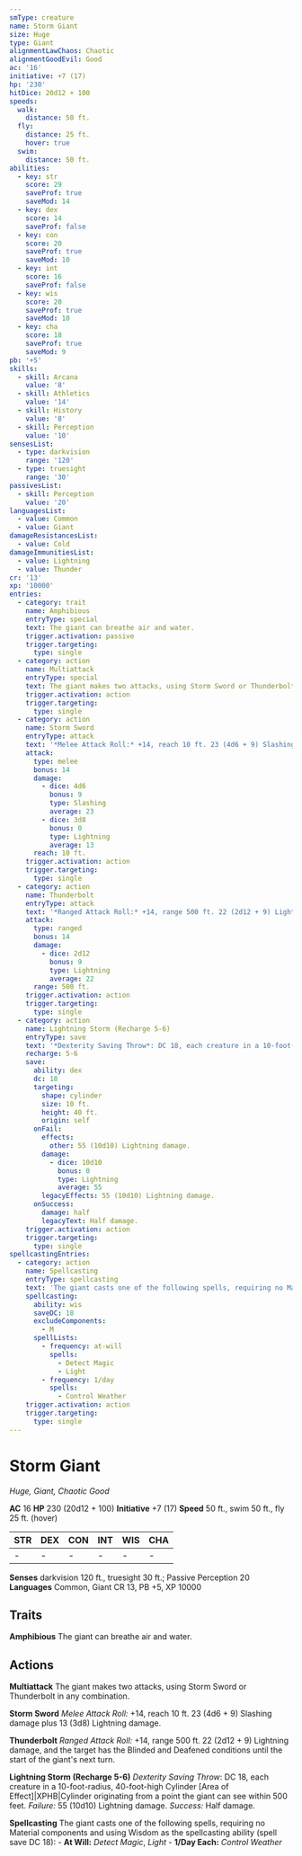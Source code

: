 ```yaml
---
smType: creature
name: Storm Giant
size: Huge
type: Giant
alignmentLawChaos: Chaotic
alignmentGoodEvil: Good
ac: '16'
initiative: +7 (17)
hp: '230'
hitDice: 20d12 + 100
speeds:
  walk:
    distance: 50 ft.
  fly:
    distance: 25 ft.
    hover: true
  swim:
    distance: 50 ft.
abilities:
  - key: str
    score: 29
    saveProf: true
    saveMod: 14
  - key: dex
    score: 14
    saveProf: false
  - key: con
    score: 20
    saveProf: true
    saveMod: 10
  - key: int
    score: 16
    saveProf: false
  - key: wis
    score: 20
    saveProf: true
    saveMod: 10
  - key: cha
    score: 18
    saveProf: true
    saveMod: 9
pb: '+5'
skills:
  - skill: Arcana
    value: '8'
  - skill: Athletics
    value: '14'
  - skill: History
    value: '8'
  - skill: Perception
    value: '10'
sensesList:
  - type: darkvision
    range: '120'
  - type: truesight
    range: '30'
passivesList:
  - skill: Perception
    value: '20'
languagesList:
  - value: Common
  - value: Giant
damageResistancesList:
  - value: Cold
damageImmunitiesList:
  - value: Lightning
  - value: Thunder
cr: '13'
xp: '10000'
entries:
  - category: trait
    name: Amphibious
    entryType: special
    text: The giant can breathe air and water.
    trigger.activation: passive
    trigger.targeting:
      type: single
  - category: action
    name: Multiattack
    entryType: special
    text: The giant makes two attacks, using Storm Sword or Thunderbolt in any combination.
    trigger.activation: action
    trigger.targeting:
      type: single
  - category: action
    name: Storm Sword
    entryType: attack
    text: '*Melee Attack Roll:* +14, reach 10 ft. 23 (4d6 + 9) Slashing damage plus 13 (3d8) Lightning damage.'
    attack:
      type: melee
      bonus: 14
      damage:
        - dice: 4d6
          bonus: 9
          type: Slashing
          average: 23
        - dice: 3d8
          bonus: 0
          type: Lightning
          average: 13
      reach: 10 ft.
    trigger.activation: action
    trigger.targeting:
      type: single
  - category: action
    name: Thunderbolt
    entryType: attack
    text: '*Ranged Attack Roll:* +14, range 500 ft. 22 (2d12 + 9) Lightning damage, and the target has the Blinded and Deafened conditions until the start of the giant''s next turn.'
    attack:
      type: ranged
      bonus: 14
      damage:
        - dice: 2d12
          bonus: 9
          type: Lightning
          average: 22
      range: 500 ft.
    trigger.activation: action
    trigger.targeting:
      type: single
  - category: action
    name: Lightning Storm (Recharge 5-6)
    entryType: save
    text: '*Dexterity Saving Throw*: DC 18, each creature in a 10-foot-radius, 40-foot-high Cylinder [Area of Effect]|XPHB|Cylinder originating from a point the giant can see within 500 feet. *Failure:*  55 (10d10) Lightning damage. *Success:*  Half damage.'
    recharge: 5-6
    save:
      ability: dex
      dc: 18
      targeting:
        shape: cylinder
        size: 10 ft.
        height: 40 ft.
        origin: self
      onFail:
        effects:
          other: 55 (10d10) Lightning damage.
        damage:
          - dice: 10d10
            bonus: 0
            type: Lightning
            average: 55
        legacyEffects: 55 (10d10) Lightning damage.
      onSuccess:
        damage: half
        legacyText: Half damage.
    trigger.activation: action
    trigger.targeting:
      type: single
spellcastingEntries:
  - category: action
    name: Spellcasting
    entryType: spellcasting
    text: 'The giant casts one of the following spells, requiring no Material components and using Wisdom as the spellcasting ability (spell save DC 18): - **At Will:** *Detect Magic*, *Light* - **1/Day Each:** *Control Weather*'
    spellcasting:
      ability: wis
      saveDC: 18
      excludeComponents:
        - M
      spellLists:
        - frequency: at-will
          spells:
            - Detect Magic
            - Light
        - frequency: 1/day
          spells:
            - Control Weather
    trigger.activation: action
    trigger.targeting:
      type: single
---
```


# Storm Giant
*Huge, Giant, Chaotic Good*

**AC** 16
**HP** 230 (20d12 + 100)
**Initiative** +7 (17)
**Speed** 50 ft., swim 50 ft., fly 25 ft. (hover)

| STR | DEX | CON | INT | WIS | CHA |
| --- | --- | --- | --- | --- | --- |
| - | - | - | - | - | - |

**Senses** darkvision 120 ft., truesight 30 ft.; Passive Perception 20
**Languages** Common, Giant
CR 13, PB +5, XP 10000

## Traits

**Amphibious**
The giant can breathe air and water.

## Actions

**Multiattack**
The giant makes two attacks, using Storm Sword or Thunderbolt in any combination.

**Storm Sword**
*Melee Attack Roll:* +14, reach 10 ft. 23 (4d6 + 9) Slashing damage plus 13 (3d8) Lightning damage.

**Thunderbolt**
*Ranged Attack Roll:* +14, range 500 ft. 22 (2d12 + 9) Lightning damage, and the target has the Blinded and Deafened conditions until the start of the giant's next turn.

**Lightning Storm (Recharge 5-6)**
*Dexterity Saving Throw*: DC 18, each creature in a 10-foot-radius, 40-foot-high Cylinder [Area of Effect]|XPHB|Cylinder originating from a point the giant can see within 500 feet. *Failure:*  55 (10d10) Lightning damage. *Success:*  Half damage.

**Spellcasting**
The giant casts one of the following spells, requiring no Material components and using Wisdom as the spellcasting ability (spell save DC 18): - **At Will:** *Detect Magic*, *Light* - **1/Day Each:** *Control Weather*
